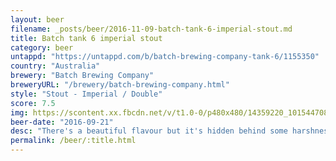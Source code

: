 ```yaml
---
layout: beer
filename: _posts/beer/2016-11-09-batch-tank-6-imperial-stout.md
title: Batch tank 6 imperial stout
category: beer
untappd: "https://untappd.com/b/batch-brewing-company-tank-6/1155350"
country: "Australia"
brewery: "Batch Brewing Company"
breweryURL: "/brewery/batch-brewing-company.html"
style: "Stout - Imperial / Double"
score: 7.5
img: https://scontent.xx.fbcdn.net/v/t1.0-0/p480x480/14359220_10154470824843745_4704165971419825465_n.jpg?_nc_cat=107&_nc_ht=scontent.xx&oh=0e8139599d6d4512fdbb7205109f9ca0&oe=5D35CCD1
beer-date: "2016-09-21"
desc: "There's a beautiful flavour but it's hidden behind some harshness which slightly spoils it"
permalink: /beer/:title.html
---
```

